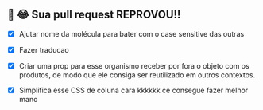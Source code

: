 ## 🛑 😂 Sua pull request REPROVOU!!

- [x] Ajutar nome da molécula para bater com o case sensitive das outras

- [x] Fazer traducao

- [x] Criar uma prop para esse organismo receber por fora o objeto com os produtos, de modo que ele consiga ser reutilizado em outros contextos.

- [x] Simplifica esse CSS de coluna cara kkkkkk ce consegue fazer melhor mano
